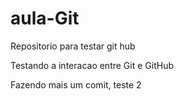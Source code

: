 # aula-Git
Repositorio para testar git hub

Testando a interacao entre Git e GitHub

Fazendo mais um comit, teste 2